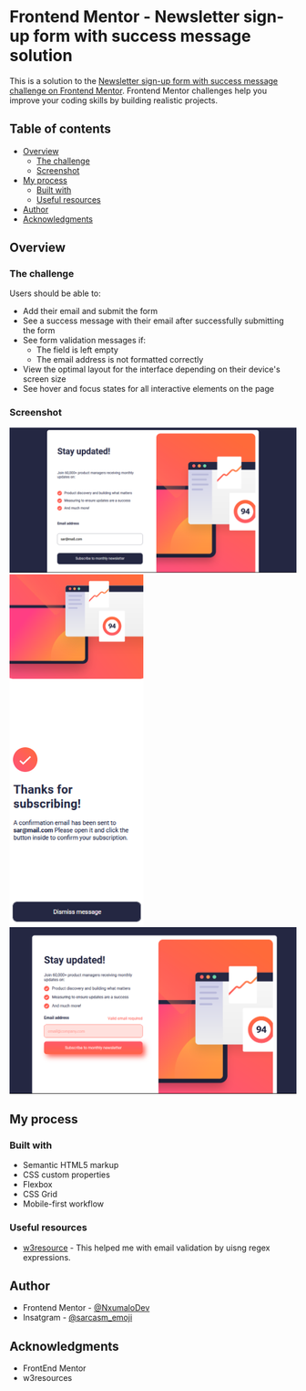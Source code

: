 # Frontend Mentor - Newsletter sign-up form with success message solution

This is a solution to the [Newsletter sign-up form with success message challenge on Frontend Mentor](https://www.frontendmentor.io/challenges/newsletter-signup-form-with-success-message-3FC1AZbNrv). Frontend Mentor challenges help you improve your coding skills by building realistic projects. 

## Table of contents

- [Overview](#overview)
  - [The challenge](#the-challenge)
  - [Screenshot](#screenshot)
- [My process](#my-process)
  - [Built with](#built-with)
  - [Useful resources](#useful-resources)
- [Author](#author)
- [Acknowledgments](#acknowledgments)

## Overview

### The challenge

Users should be able to:

- Add their email and submit the form
- See a success message with their email after successfully submitting the form
- See form validation messages if:
  - The field is left empty
  - The email address is not formatted correctly
- View the optimal layout for the interface depending on their device's screen size
- See hover and focus states for all interactive elements on the page

### Screenshot

![screenshot](<assets/images/Screenshot 2023-09-25 125726.png>)
![screenshot](<assets/images/Screenshot 2023-09-25 125803.png>)
![screenshot](<assets/images/Screenshot 2023-09-25 125828.png>)

## My process

### Built with

- Semantic HTML5 markup
- CSS custom properties
- Flexbox
- CSS Grid
- Mobile-first workflow

### Useful resources

- [w3resource](https://www.w3resource.com/javascript/form/email-validation.php) - This helped me with email validation by uisng regex expressions. 

## Author

- Frontend Mentor - [@NxumaloDev](https://www.frontendmentor.io/profile/NxumaloDev)
- Insatgram - [@sarcasm_emoji](https://www.insatgram.com/sarcasm_emoji)

## Acknowledgments

- FrontEnd Mentor
- w3resources

